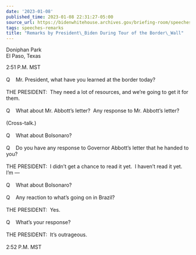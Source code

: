```yaml
---
date: '2023-01-08'
published_time: 2023-01-08 22:31:27-05:00
source_url: https://bidenwhitehouse.archives.gov/briefing-room/speeches-remarks/2023/01/08/remarks-by-president-biden-during-tour-of-the-border-wall/
tags: speeches-remarks
title: "Remarks by President\_Biden During Tour of the Border\_Wall"
---
```

 
Doniphan Park  
El Paso, Texas

2:51 P.M. MST    
   
Q    Mr. President, what have you learned at the border today?  
   
THE PRESIDENT:  They need a lot of resources, and we’re going to get it
for them.  
   
Q    What about Mr. Abbott’s letter?  Any response to Mr. Abbott’s
letter?  
   
(Cross-talk.)  
   
Q    What about Bolsonaro?  
   
Q    Do you have any response to Governor Abbott’s letter that he handed
to you?   
   
THE PRESIDENT:  I didn’t get a chance to read it yet.  I haven’t read it
yet.  I’m —  
   
Q    What about Bolsonaro?  
   
Q    Any reaction to what’s going on in Brazil?  
   
THE PRESIDENT:  Yes.  
   
Q    What’s your response?  
   
THE PRESIDENT:  It’s outrageous.   
   
2:52 P.M. MST
